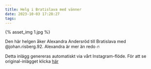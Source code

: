 ```yaml
---
title: Helg i Bratislava med vänner
date: 2023-10-03 17:28:27
tags:
---
```

<div class="postId" style="display: none;">ID: 17880555380954732</div>

<div class="postImageContainer">
{% asset_img 1.jpg %}
</div>




Den här helgen åker Alexandra Andersröd till Bratislava med @johan.risberg.92. 
Alexandra är mer än redo 🔥

<div class="automaticGeneratedPostDescription">
Detta inlägg genereras automatiskt via vårt Instagram-flöde. För att se original-inlägget klicka <a target="_blank" href="https://www.instagram.com/p/Cx8RMWuMiSD/">här</a>
</div>
<br>
